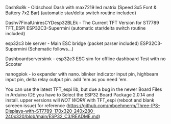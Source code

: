 Dash8x8k - Oldschool Dash with max7219 led matrix 
(Speed 3x5 Font & Battery 7x2 Bar)
(automatic star/delta switch routine included)

Dashv7FinalUniresCYDesp32BLEk - The Current TFT Version for ST7789 TFT_ESPI ESP32C3-Supermini
(automatic star/delta switch routine included)

esp32c3 ble server - Main ESC bridge (packet parser included) 
ESP32C3-Supermini (Schematic follows...)

Dashboardserversimk - esp32c3 ESC sim for offline dashboard Test with no Scooter

nanogpiok - io expander with nano. 
blinker indicator input pin, 
highbeam input pin, 
delta relay output pin.
add 'em as you need 'em.

You can use the latest TFT_espi lib, but due a bug in the newer Board Files in Arduino IDE
you have to Select the ESP32 Board Package 2.0.14 and install. upper versions will 
*NOT WORK* with TFT_espi (reboot and blank screeen issue) 
for reference (https://github.com/mboehmerm/Three-IPS-Displays-with-ST7789-170x320-240x280-240x320/blob/main/ESP32_C3/README.md)

